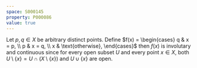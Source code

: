 ```yaml
---
space: S000145
property: P000086
value: true
---
```


Let $p, q \in X$ be arbitrary distinct points.
Define $f(x) = \begin{cases} q & x = p, \\ p & x = q, \\ x & \text{otherwise}, \end{cases}$ then $f(x)$ is involutary and continuous since for every open subset $U$ and every point $x \in X$, both $U \setminus \{x\} = U \cap \left( X \setminus \{x\} \right)$ and $U \cup \{x\}$ are open.
